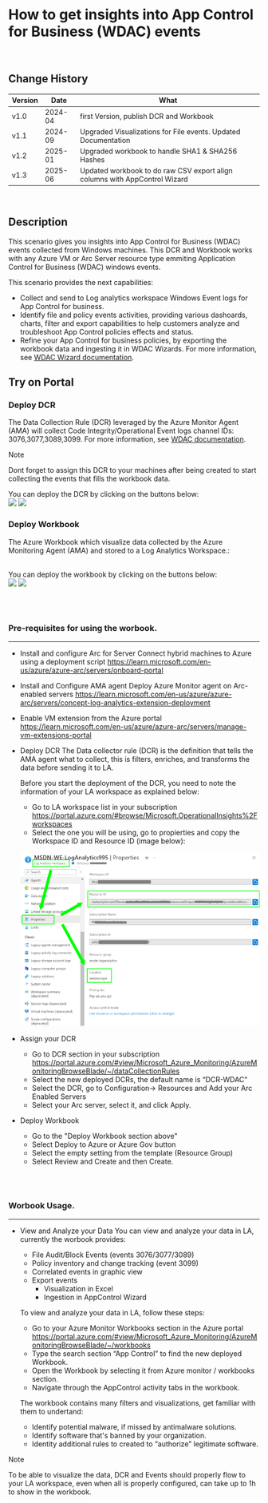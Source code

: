 # How to get insights into App Control for Business (WDAC) events
<br />

## Change History

| Version | Date  | What |
| ------------- |-----| -----|
| v1.0|2024-04| first Version, publish DCR and Workbook |
| v1.1|2024-09| Upgraded Visualizations for File events. Updated Documentation|
| v1.2|2025-01| Upgraded workbook to handle SHA1 & SHA256 Hashes|
| v1.3|2025-06| Updated workbook to do raw CSV export align columns with AppControl Wizard

<br />

## Description
This scenario gives you insights into App Control for Business (WDAC) events collected from Windows machines. 
This DCR and Workbook works with any Azure VM or Arc Server resource type emmiting Application Control for Business (WDAC) windows events.

This scenario provides the next capabilities:
- Collect and send to Log analytics workspace Windows Event logs for App Control for business.
- Identify file and policy events activities, providing various dashoards, charts, filter and export capabilities to help customers analyze and troubleshoot App Control policies effects and status.
- Refine your App Control for business policies, by exporting the workbook data and ingesting it in WDAC Wizards. For more information, see [WDAC Wizard documentation](https://learn.microsoft.com/en-us/windows/security/application-security/application-control/windows-defender-application-control/design/wdac-wizard).

## Try on Portal
### Deploy DCR

The Data Collection Rule (DCR) leveraged by the Azure Monitor Agent (AMA) will collect Code Integrity/Operational Event logs channel IDs: 3076,3077,3089,3099. For more information, see [WDAC documentation](https://learn.microsoft.com/en-us/windows/security/application-security/application-control/windows-defender-application-control/operations/event-id-explanations#wdac-block-events-for-executables-dlls-and-drivers).

> [!NOTE]
> Dont forget to assign this DCR to your machines after being created to start collecting the events that fills the workbook data.

You can deploy the DCR by clicking on the buttons below:<br />
<a 
href="https://portal.azure.com/#create/Microsoft.Template/uri/https%3A%2F%2Fraw.githubusercontent.com%2Fmicrosoft%2FAzureMonitorCommunity%2Fmaster%2FScenarios%2FHow%2520to%2520get%2520insights%2520into%2520App%2520Control%2520(WDAC)%2520events%2FDCR-WDAC.json" target="_blank"><img src="https://aka.ms/deploytoazurebutton"/></a>
<a href="https://portal.azure.com/#create/Microsoft.Template/uri/https%3A%2F%2Fraw.githubusercontent.com%2Fmicrosoft%2FAzureMonitorCommunity%2Fmaster%2FScenarios%2FHow%2520to%2520get%2520insights%2520into%2520App%2520Control%2520(WDAC)%2520events%2FDCR-WDAC.json" target="_blank"><img src="https://aka.ms/deploytoazuregovbutton"/></a>

### Deploy Workbook

The Azure Workbook which visualize data collected by the Azure Monitoring Agent (AMA) and stored to a Log Analytics Workspace.:<br />

<br />
You can deploy the workbook by clicking on the buttons below:<br />
<a href="https://portal.azure.com/#create/Microsoft.Template/uri/https%3A%2F%2Fraw.githubusercontent.com%2Fmicrosoft%2FAzureMonitorCommunity%2Fmaster%2FScenarios%2FHow%2520to%2520get%2520insights%2520into%2520App%2520Control%2520(WDAC)%2520events%2Fworkbook.json" target="_blank"><img src="https://aka.ms/deploytoazurebutton"/></a>
<a href="https://portal.azure.com/#create/Microsoft.Template/uri/https%3A%2F%2Fraw.githubusercontent.com%2Fmicrosoft%2FAzureMonitorCommunity%2Fmaster%2FScenarios%2FHow%2520to%2520get%2520insights%2520into%2520App%2520Control%2520(WDAC)%2520events%2Fworkbook.json" target="_blank"><img src="https://aka.ms/deploytoazuregovbutton"/></a>

<br /><br />
### Pre-requisites for using the worbook.
** **
- Install and configure Arc for Server
  Connect hybrid machines to Azure using a deployment script
  https://learn.microsoft.com/en-us/azure/azure-arc/servers/onboard-portal
  
- Install and Configure AMA agent
  Deploy Azure Monitor agent on Arc-enabled servers
  https://learn.microsoft.com/en-us/azure/azure-arc/servers/concept-log-analytics-extension-deployment
  
- Enable VM extension from the Azure portal
  https://learn.microsoft.com/en-us/azure/azure-arc/servers/manage-vm-extensions-portal
  
- Deploy DCR
  The Data collector rule (DCR) is the definition that tells the AMA agent what to collect, this is filters, enriches, and transforms the data before sending it to LA.

  Before you start the deployment of the DCR, you need to note the information of your LA workspace as explained below:
    - Go to LA workspace list in your subscription https://portal.azure.com/#browse/Microsoft.OperationalInsights%2Fworkspaces
    - Select the one you will be using, go to propierties and copy the Workspace ID and Resource ID (image below):
  
    ![Log Analytics ResID and Location](./picture/LogAnalytics.png)

- Assign your DCR
    - Go to DCR section in your subscription https://portal.azure.com/#view/Microsoft_Azure_Monitoring/AzureMonitoringBrowseBlade/~/dataCollectionRules
    - Select the new deployed DCRs, the default name is “DCR-WDAC”
    - Select the DCR, go to Configuration-> Resources and Add your Arc Enabled Servers
    - Select your Arc server, select it, and click Apply. 

- Deploy Workbook
    - Go to the "Deploy Workbook section above"
    - Select Deploy to Azure or Azure Gov button
    - Select the empty setting from the template (Resource Group)
    - Select Review and Create and then Create.

<br /><br />
### Worbook Usage.
** **
- View and Analyze your Data
  You can view and analyze your data in LA, currently the worbook provides:
  - File Audit/Block Events (events 3076/3077/3089)
  - Policy inventory and change tracking (event 3099)
  - Correlated events in graphic view
  - Export events
      - Visualization in Excel
      - Ingestion in AppControl Wizard
  
  To view and analyze your data in LA, follow these steps:
  - Go to your Azure Monitor Workbooks section in the Azure portal
    https://portal.azure.com/#view/Microsoft_Azure_Monitoring/AzureMonitoringBrowseBlade/~/workbooks
  - Type the search section “App Control” to find the new deployed Workbook.
  - Open the Workbook by selecting it from Azure monitor / workbooks section.
  - Navigate through the AppControl activity tabs in the workbook.

  The workbook contains many filters and visualizations, get familiar with them to undertand:
  - Identify potential malware, if missed by antimalware solutions.
  - Identify software that's banned by your organization.
  - Identity additional rules to created to “authorize” legitimate software.
    
> [!NOTE]
> To be able to visualize the data, DCR and Events should properly flow to your LA workspace, even when all is properly configured, can take up to 1h to show in the workbook.

<br /><br />
